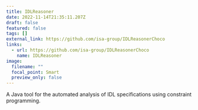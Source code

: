 ```yaml
---
title: IDLReasoner
date: 2022-11-14T21:35:11.207Z
draft: false
featured: false
tags: []
external_link: https://github.com/isa-group/IDLReasonerChoco
links:
  - url: https://github.com/isa-group/IDLReasonerChoco
    name: IDLReasoner
image:
  filename: ""
  focal_point: Smart
  preview_only: false
---
```

A Java tool for the automated analysis of IDL specifications using constraint programming.